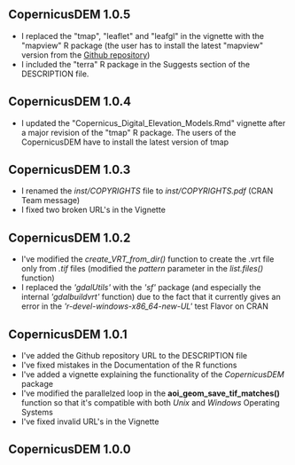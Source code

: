 
## CopernicusDEM 1.0.5

* I replaced the "tmap", "leaflet" and "leafgl" in the vignette with the "mapview" R package (the user has to install the latest "mapview" version from the [Github repository](https://github.com/r-spatial/mapview))
* I included the "terra" R package in the Suggests section of the DESCRIPTION file.


## CopernicusDEM 1.0.4

* I updated the "Copernicus_Digital_Elevation_Models.Rmd" vignette after a major revision of the "tmap" R package. The users of the CopernicusDEM have to install the latest version of tmap


## CopernicusDEM 1.0.3

* I renamed the *inst/COPYRIGHTS* file to *inst/COPYRIGHTS.pdf* (CRAN Team message)
* I fixed two broken URL's in the Vignette


## CopernicusDEM 1.0.2

* I've modified the *create_VRT_from_dir()* function to create the .vrt file only from *.tif* files (modified the *pattern* parameter in the *list.files()* function)
* I replaced the *'gdalUtils'* with the *'sf'* package (and especially the internal *'gdalbuildvrt'* function) due to the fact that it currently gives an error in the *'r-devel-windows-x86_64-new-UL'* test Flavor on CRAN


## CopernicusDEM 1.0.1

* I've added the Github repository URL to the DESCRIPTION file
* I've fixed mistakes in the Documentation of the R functions
* I've added a vignette explaining the functionality of the *CopernicusDEM* package
* I've modified the parallelzed loop in the **aoi_geom_save_tif_matches()** function so that it's compatible with both *Unix* and *Windows* Operating Systems
* I've fixed invalid URL's in the Vignette


## CopernicusDEM 1.0.0

